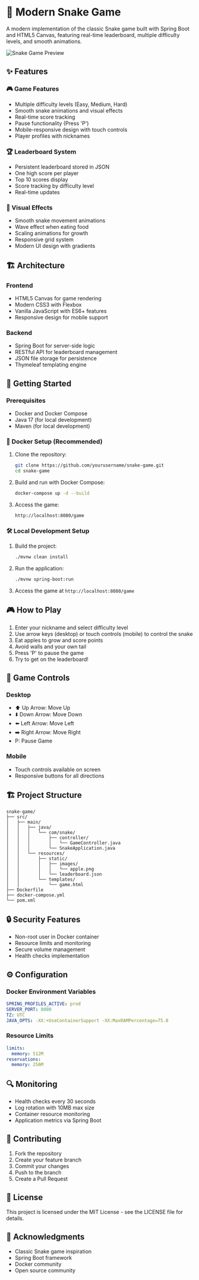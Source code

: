 # 🐍 Modern Snake Game

A modern implementation of the classic Snake game built with Spring Boot and HTML5 Canvas, featuring real-time leaderboard, multiple difficulty levels, and smooth animations.

![Snake Game Preview](src/main/resources/static/images/apple.png)

## ✨ Features

### 🎮 Game Features
- Multiple difficulty levels (Easy, Medium, Hard)
- Smooth snake animations and visual effects
- Real-time score tracking
- Pause functionality (Press 'P')
- Mobile-responsive design with touch controls
- Player profiles with nicknames

### 🏆 Leaderboard System
- Persistent leaderboard stored in JSON
- One high score per player
- Top 10 scores display
- Score tracking by difficulty level
- Real-time updates

### 🎨 Visual Effects
- Smooth snake movement animations
- Wave effect when eating food
- Scaling animations for growth
- Responsive grid system
- Modern UI design with gradients

## 🏗️ Architecture

### Frontend
- HTML5 Canvas for game rendering
- Modern CSS3 with Flexbox
- Vanilla JavaScript with ES6+ features
- Responsive design for mobile support

### Backend
- Spring Boot for server-side logic
- RESTful API for leaderboard management
- JSON file storage for persistence
- Thymeleaf templating engine

## 🚀 Getting Started

### Prerequisites
- Docker and Docker Compose
- Java 17 (for local development)
- Maven (for local development)

### 🐳 Docker Setup (Recommended)

1. Clone the repository:
   ```bash
   git clone https://github.com/yourusername/snake-game.git
   cd snake-game
   ```

2. Build and run with Docker Compose:
   ```bash
   docker-compose up -d --build
   ```

3. Access the game:
   ```
   http://localhost:8080/game
   ```

### 🛠️ Local Development Setup

1. Build the project:
   ```bash
   ./mvnw clean install
   ```

2. Run the application:
   ```bash
   ./mvnw spring-boot:run
   ```

3. Access the game at `http://localhost:8080/game`

## 🎮 How to Play

1. Enter your nickname and select difficulty level
2. Use arrow keys (desktop) or touch controls (mobile) to control the snake
3. Eat apples to grow and score points
4. Avoid walls and your own tail
5. Press 'P' to pause the game
6. Try to get on the leaderboard!

## 🔧 Game Controls

### Desktop
- ⬆️ Up Arrow: Move Up
- ⬇️ Down Arrow: Move Down
- ⬅️ Left Arrow: Move Left
- ➡️ Right Arrow: Move Right
- P: Pause Game

### Mobile
- Touch controls available on screen
- Responsive buttons for all directions

## 🏗️ Project Structure

```
snake-game/
├── src/
│   ├── main/
│   │   ├── java/
│   │   │   └── com/snake/
│   │   │       ├── controller/
│   │   │       │   └── GameController.java
│   │   │       └── SnakeApplication.java
│   │   └── resources/
│   │       ├── static/
│   │       │   ├── images/
│   │       │   │   └── apple.png
│   │       │   └── leaderboard.json
│   │       └── templates/
│   │           └── game.html
├── Dockerfile
├── docker-compose.yml
└── pom.xml
```

## 🔒 Security Features

- Non-root user in Docker container
- Resource limits and monitoring
- Secure volume management
- Health checks implementation

## ⚙️ Configuration

### Docker Environment Variables
```yaml
SPRING_PROFILES_ACTIVE: prod
SERVER_PORT: 8080
TZ: UTC
JAVA_OPTS: -XX:+UseContainerSupport -XX:MaxRAMPercentage=75.0
```

### Resource Limits
```yaml
limits:
  memory: 512M
reservations:
  memory: 256M
```

## 🔍 Monitoring

- Health checks every 30 seconds
- Log rotation with 10MB max size
- Container resource monitoring
- Application metrics via Spring Boot

## 🤝 Contributing

1. Fork the repository
2. Create your feature branch
3. Commit your changes
4. Push to the branch
5. Create a Pull Request

## 📝 License

This project is licensed under the MIT License - see the LICENSE file for details.

## 🙏 Acknowledgments

- Classic Snake game inspiration
- Spring Boot framework
- Docker community
- Open source community
